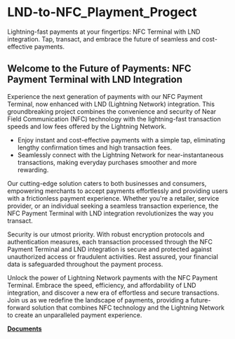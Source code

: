 # LND-to-NFC_Playment_Progect
Lightning-fast payments at your fingertips: NFC Terminal with LND integration. Tap, transact, and embrace the future of seamless and cost-effective payments.

## Welcome to the Future of Payments: NFC Payment Terminal with LND Integration

Experience the next generation of payments with our NFC Payment Terminal, now enhanced with LND (Lightning Network) integration. This groundbreaking project combines the convenience and security of Near Field Communication (NFC) technology with the lightning-fast transaction speeds and low fees offered by the Lightning Network.

- Enjoy instant and cost-effective payments with a simple tap, eliminating lengthy confirmation times and high transaction fees.
- Seamlessly connect with the Lightning Network for near-instantaneous transactions, making everyday purchases smoother and more rewarding.

Our cutting-edge solution caters to both businesses and consumers, empowering merchants to accept payments effortlessly and providing users with a frictionless payment experience. Whether you're a retailer, service provider, or an individual seeking a seamless transaction experience, the NFC Payment Terminal with LND integration revolutionizes the way you transact.

Security is our utmost priority. With robust encryption protocols and authentication measures, each transaction processed through the NFC Payment Terminal and LND integration is secure and protected against unauthorized access or fraudulent activities. Rest assured, your financial data is safeguarded throughout the payment process.

Unlock the power of Lightning Network payments with the NFC Payment Terminal. Embrace the speed, efficiency, and affordability of LND integration, and discover a new era of effortless and secure transactions. Join us as we redefine the landscape of payments, providing a future-forward solution that combines NFC technology and the Lightning Network to create an unparalleled payment experience.

**[Documents](/Doc-Starter.md)**
